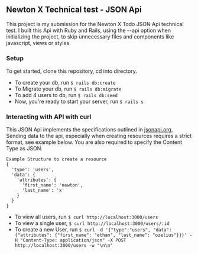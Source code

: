 ## Newton X Technical test - JSON Api

This project is my submission for the Newton X Todo JSON Api technical test.  I built this Api with Ruby and Rails, using the --api option when initializing the project, to skip unnecessary files and components like javascript, views or styles. 


### Setup
To get started, clone this repository, cd into directory.
 - To create your db, run `$ rails db:create`
 - To Migrate your db, run `$ rails db:migrate `
 - To add 4 users to db, run `$ rails db:seed `
 - Now, you're ready to start your server, run `$ rails s`


### Interacting with API with curl
This JSON Api implements the specifications outlined in [jsonapi.org](http://jsonapi.org/), Sending data to the api, especially when creating resources requires a strict format, see example below.  You are also required to specify the Content Type as JSON.

```
Example Structure to create a resource
{
  'type': 'users',
  'data': {
    'attributes': {
      'first_name': 'newton',
      'last_name': 'x'
    }
  }
}

```

- To view all users, run `$ curl http://localhost:3000/users`
- To view a single user, `$ curl http://localhost:3000/users/:id`
- To create a new User, run `$ curl -d '{"type":"users", "data": {"attributes": {"first_name": "ethan", "last_name": "ozelius"}}}' -H "Content-Type: application/json" -X POST http://localhost:3000/users -w "\n\n"`